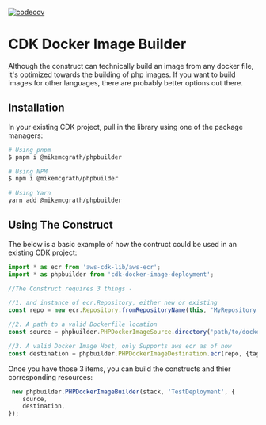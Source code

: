 [![codecov](https://codecov.io/gh/mokeseven7/phpbuilder/branch/main/graph/badge.svg?token=2GBDST81U7)](https://codecov.io/gh/mokeseven7/phpbuilder)

# CDK Docker Image Builder 

Although the construct can technically build an image from any docker file, it's optimized towards the building of php images. If you want to build images for other languages, there are probably better options out there.


## Installation

In your existing CDK project, pull in the library using one of the package managers:

```bash
# Using pnpm
$ pnpm i @mikemcgrath/phpbuilder

# Using NPM
$ npm i @mikemcgrath/phpbuilder

# Using Yarn
yarn add @mikemcgrath/phpbuilder
```

## Using The Construct

The below is a basic example of how the contruct could be used in an existing CDK project:

```typescript
import * as ecr from 'aws-cdk-lib/aws-ecr';
import * as phpbuilder from 'cdk-docker-image-deployment';

//The Construct requires 3 things - 

//1. and instance of ecr.Repository, either new or existing
const repo = new ecr.Repository.fromRepositoryName(this, 'MyRepository', 'latest');

//2. A path to a valid Dockerfile location
const source = phpbuilder.PHPDockerImageSource.directory('path/to/dockerfile');

//3. A valid Docker Image Host, only Supports aws ecr as of now
const destination = phpbuilder.PHPDockerImageDestination.ecr(repo, {tag: 'latest'});
```


Once you have those 3 items, you can build the constructs and thier corresponding resources:


```typescript
 new phpbuilder.PHPDockerImageBuilder(stack, 'TestDeployment', {
    source,
    destination,
});

```

